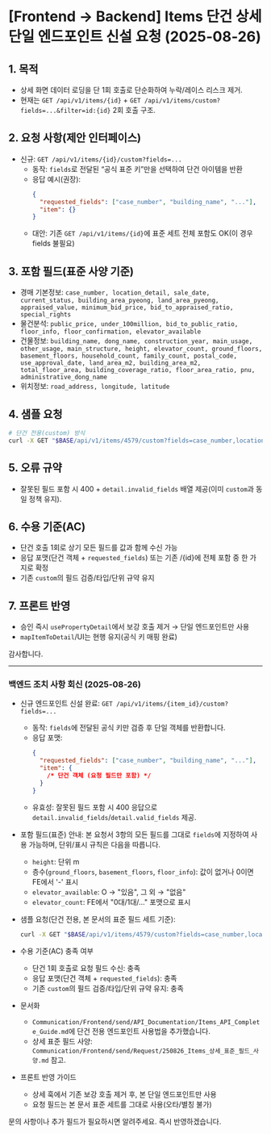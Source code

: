 # [Frontend → Backend] Items 단건 상세 단일 엔드포인트 신설 요청 (2025-08-26)

## 1. 목적

- 상세 화면 데이터 로딩을 단 1회 호출로 단순화하여 누락/레이스 리스크 제거.
- 현재는 `GET /api/v1/items/{id}` + `GET /api/v1/items/custom?fields=...&filter=id:{id}` 2회 호출 구조.

## 2. 요청 사항(제안 인터페이스)

- 신규: `GET /api/v1/items/{id}/custom?fields=...`
  - 동작: `fields`로 전달된 “공식 표준 키”만을 선택하여 단건 아이템을 반환
  - 응답 예시(권장):
    ```json
    {
      "requested_fields": ["case_number", "building_name", "..."],
      "item": {}
    }
    ```
  - 대안: 기존 `GET /api/v1/items/{id}`에 표준 세트 전체 포함도 OK(이 경우 fields 불필요)

## 3. 포함 필드(표준 사양 기준)

- 경매 기본정보: `case_number, location_detail, sale_date, current_status, building_area_pyeong, land_area_pyeong, appraised_value, minimum_bid_price, bid_to_appraised_ratio, special_rights`
- 물건분석: `public_price, under_100million, bid_to_public_ratio, floor_info, floor_confirmation, elevator_available`
- 건물정보: `building_name, dong_name, construction_year, main_usage, other_usage, main_structure, height, elevator_count, ground_floors, basement_floors, household_count, family_count, postal_code, use_approval_date, land_area_m2, building_area_m2, total_floor_area, building_coverage_ratio, floor_area_ratio, pnu, administrative_dong_name`
- 위치정보: `road_address, longitude, latitude`

## 4. 샘플 요청

```bash
# 단건 전용(custom) 방식
curl -X GET "$BASE/api/v1/items/4579/custom?fields=case_number,location_detail,sale_date,current_status,building_area_pyeong,land_area_pyeong,appraised_value,minimum_bid_price,bid_to_appraised_ratio,special_rights,public_price,under_100million,bid_to_public_ratio,floor_info,floor_confirmation,elevator_available,building_name,dong_name,construction_year,main_usage,other_usage,main_structure,height,elevator_count,ground_floors,basement_floors,household_count,family_count,postal_code,use_approval_date,land_area_m2,building_area_m2,total_floor_area,building_coverage_ratio,floor_area_ratio,pnu,administrative_dong_name,road_address,longitude,latitude"
```

## 5. 오류 규약

- 잘못된 필드 포함 시 400 + `detail.invalid_fields` 배열 제공(이미 `custom`과 동일 정책 유지).

## 6. 수용 기준(AC)

- 단건 호출 1회로 상기 모든 필드를 값과 함께 수신 가능
- 응답 포맷(단건 객체 + `requested_fields`) 또는 기존 /{id}에 전체 포함 중 한 가지로 확정
- 기존 `custom`의 필드 검증/타입/단위 규약 유지

## 7. 프론트 반영

- 승인 즉시 `usePropertyDetail`에서 보강 호출 제거 → 단일 엔드포인트만 사용
- `mapItemToDetail`/UI는 현행 유지(공식 키 매핑 완료)

감사합니다.

---

### 백엔드 조치 사항 회신 (2025-08-26)

- 신규 엔드포인트 신설 완료: `GET /api/v1/items/{item_id}/custom?fields=...`

  - 동작: `fields`에 전달된 공식 키만 검증 후 단일 객체를 반환합니다.
  - 응답 포맷:
    ```json
    {
      "requested_fields": ["case_number", "building_name", "..."],
      "item": {
        /* 단건 객체 (요청 필드만 포함) */
      }
    }
    ```
  - 유효성: 잘못된 필드 포함 시 400 응답으로 `detail.invalid_fields`/`detail.valid_fields` 제공.

- 포함 필드(표준) 안내: 본 요청서 3항의 모든 필드를 그대로 `fields`에 지정하여 사용 가능하며, 단위/표시 규칙은 다음을 따릅니다.

  - `height`: 단위 m
  - 층수(`ground_floors`, `basement_floors`, `floor_info`): 값이 없거나 0이면 FE에서 '-' 표시
  - `elevator_available`: O → "있음", 그 외 → "없음"
  - `elevator_count`: FE에서 "0대/1대/..." 포맷으로 표시

- 샘플 요청(단건 전용, 본 문서의 표준 필드 세트 기준):

  ```bash
  curl -X GET "$BASE/api/v1/items/4579/custom?fields=case_number,location_detail,sale_date,current_status,building_area_pyeong,land_area_pyeong,appraised_value,minimum_bid_price,bid_to_appraised_ratio,special_rights,public_price,under_100million,bid_to_public_ratio,floor_info,floor_confirmation,elevator_available,building_name,dong_name,construction_year,main_usage,other_usage,main_structure,height,elevator_count,ground_floors,basement_floors,household_count,family_count,postal_code,use_approval_date,land_area_m2,building_area_m2,total_floor_area,building_coverage_ratio,floor_area_ratio,pnu,administrative_dong_name,road_address,longitude,latitude"
  ```

- 수용 기준(AC) 충족 여부

  - 단건 1회 호출로 요청 필드 수신: 충족
  - 응답 포맷(단건 객체 + `requested_fields`): 충족
  - 기존 `custom`의 필드 검증/타입/단위 규약 유지: 충족

- 문서화

  - `Communication/Frontend/send/API_Documentation/Items_API_Complete_Guide.md`에 단건 전용 엔드포인트 사용법을 추가했습니다.
  - 상세 표준 필드 사양: `Communication/Frontend/send/Request/250826_Items_상세_표준_필드_사양.md` 참고.

- 프론트 반영 가이드
  - 상세 훅에서 기존 보강 호출 제거 후, 본 단일 엔드포인트만 사용
  - 요청 필드는 본 문서 표준 세트를 그대로 사용(오타/별칭 불가)

문의 사항이나 추가 필드가 필요하시면 알려주세요. 즉시 반영하겠습니다.
